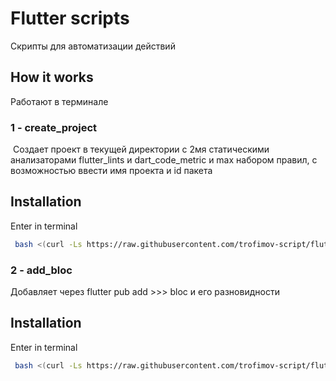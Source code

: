 # Flutter scripts

Скрипты для автоматизации действий

## How it works

Работают в терминале

### 1 - create_project

 Создает проект в текущей директории с 2мя статическими анализаторами flutter_lints и dart_code_metric и max набором правил, с возможностью ввести имя проекта и id пакета  
 


## Installation

Enter in terminal

```sh
 bash <(curl -Ls https://raw.githubusercontent.com/trofimov-script/flutter/main/create_project.sh)
```

 ### 2 - add_bloc

Добавляет через flutter pub add >>> bloc и его разновидности

## Installation

Enter in terminal

```sh
 bash <(curl -Ls https://raw.githubusercontent.com/trofimov-script/flutter/main/add_bloc.sh)
```
